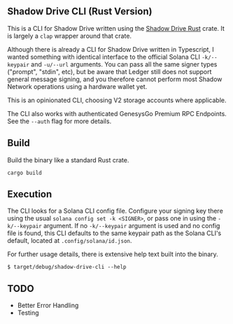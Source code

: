 ## Shadow Drive CLI (Rust Version)

This is a CLI for Shadow Drive written using the [Shadow Drive Rust](https://github.com/VegetarianOrc/shadow-drive-rust) crate. It is largely a `clap` wrapper around that crate.

Although there is already a CLI for Shadow Drive written in Typescript, I wanted something
with identical interface to the official Solana CLI `-k/--keypair` and `-u/--url` arguments.
You can pass all the same signer types ("prompt", "stdin", etc), but be aware that Ledger still does not support
general message signing, and you therefore cannot perform most Shadow Network operations
using a hardware wallet yet.

This is an opinionated CLI, choosing V2 storage accounts where applicable.

The CLI also works with authenticated GenesysGo Premium RPC Endpoints. See
the `--auth` flag for more details.

## Build
Build the binary like a standard Rust crate.
```
cargo build
```

## Execution
The CLI looks for a Solana CLI config file. Configure your signing key there using the usual `solana config set -k <SIGNER>`, or pass one in using the `-k/--keypair` argument. If no `-k/--keypair` argument is used and no config file is found, this CLI defaults to the same keypair path as the Solana CLI's default, located at `.config/solana/id.json`.

For further usage details, there is extensive help text built into the binary.
```
$ target/debug/shadow-drive-cli --help
```

## TODO
- Better Error Handling
- Testing

